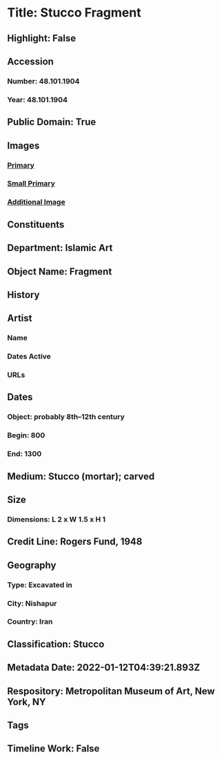 # Title: Stucco Fragment
## Highlight: False
## Accession
### Number: 48.101.1904
### Year: 48.101.1904
## Public Domain: True
## Images
### [Primary](https://images.metmuseum.org/CRDImages/is/original/LC-N1602-back.jpg)
### [Small Primary](https://images.metmuseum.org/CRDImages/is/web-large/LC-N1602-back.jpg)
### [Additional Image](https://images.metmuseum.org/CRDImages/is/original/LC-N1602-front.jpg)
## Constituents
## Department: Islamic Art
## Object Name: Fragment
## History
## Artist
### Name
### Dates Active
### URLs
## Dates
### Object: probably 8th–12th century
### Begin: 800
### End: 1300
## Medium: Stucco (mortar); carved
## Size
### Dimensions: L 2 x W 1.5 x H 1
## Credit Line: Rogers Fund, 1948
## Geography
### Type: Excavated in
### City: Nishapur
### Country: Iran
## Classification: Stucco
## Metadata Date: 2022-01-12T04:39:21.893Z
## Respository: Metropolitan Museum of Art, New York, NY
## Tags
## Timeline Work: False